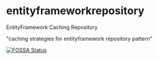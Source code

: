 # entityframeworkrepository
EntityFramework Caching Repository

"caching strategies for entityframework repository pattern" 

[![FOSSA Status](https://app.fossa.io/api/projects/git%2Bgithub.com%2Fvalerysntx%2Fentityframeworkrepository.svg?type=large)](https://app.fossa.io/projects/git%2Bgithub.com%2Fvalerysntx%2Fentityframeworkrepository?ref=badge_large)